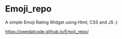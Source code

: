 # Emoji_repo
 A simple Emoji Rating Widget using Html, CSS and JS :)
 
 https://swedatcode.github.io/Emoji_repo/
